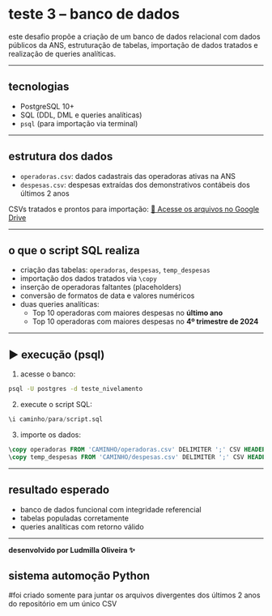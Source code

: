 # teste 3 – banco de dados

este desafio propõe a criação de um banco de dados relacional com dados públicos da ANS, estruturação de tabelas, importação de dados tratados e realização de queries analíticas.

---

## tecnologias

- PostgreSQL 10+
- SQL (DDL, DML e queries analíticas)
- `psql` (para importação via terminal)

---

## estrutura dos dados

- `operadoras.csv`: dados cadastrais das operadoras ativas na ANS
- `despesas.csv`: despesas extraídas dos demonstrativos contábeis dos últimos 2 anos

CSVs tratados e prontos para importação:
[🔗 Acesse os arquivos no Google Drive](https://drive.google.com/drive/folders/1WTADurGc-c1sSBDBU6rcQeFEgwHrJbnS?usp=sharing)

---

## o que o script SQL realiza

- criação das tabelas: `operadoras`, `despesas`, `temp_despesas`
- importação dos dados tratados via `\copy`
- inserção de operadoras faltantes (placeholders)
- conversão de formatos de data e valores numéricos
- duas queries analíticas:
  - Top 10 operadoras com maiores despesas no **último ano**
  - Top 10 operadoras com maiores despesas no **4º trimestre de 2024**

---

## ▶️ execução (psql)

1. acesse o banco:
```bash
psql -U postgres -d teste_nivelamento
```

2. execute o script SQL:
```sql
\i caminho/para/script.sql
```

3. importe os dados:
```sql
\copy operadoras FROM 'CAMINHO/operadoras.csv' DELIMITER ';' CSV HEADER ENCODING 'UTF8';
\copy temp_despesas FROM 'CAMINHO/despesas.csv' DELIMITER ';' CSV HEADER ENCODING 'UTF8';
```

---

## resultado esperado

- banco de dados funcional com integridade referencial
- tabelas populadas corretamente
- queries analíticas com retorno válido

---

**desenvolvido por Ludmilla Oliveira ✨**

## sistema automoção Python
#foi criado somente para juntar os arquivos divergentes dos últimos 2 anos do repositório em um único CSV